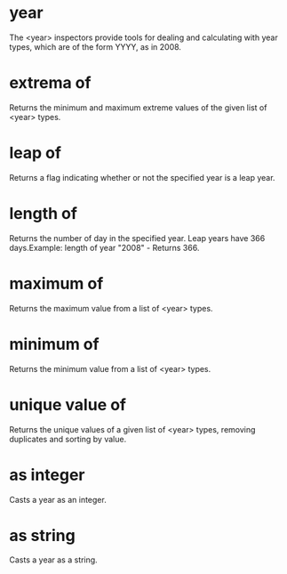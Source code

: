 # year

The &lt;year&gt; inspectors provide tools for dealing and calculating with year types, which are of the form YYYY, as in 2008.

# extrema of <year>

Returns the minimum and maximum extreme values of the given list of &lt;year&gt; types.

# leap of <year>

Returns a flag indicating whether or not the specified year is a leap year.

# length of <year>

Returns the number of day in the specified year. Leap years have 366 days.Example: length of year &quot;2008&quot; - Returns 366.

# maximum of <year>

Returns the maximum value from a list of &lt;year&gt; types.

# minimum of <year>

Returns the minimum value from a list of &lt;year&gt; types.

# unique value of <year>

Returns the unique values of a given list of &lt;year&gt; types, removing duplicates and sorting by value.

# <year> as integer

Casts a year as an integer.

# <year> as string

Casts a year as a string.
